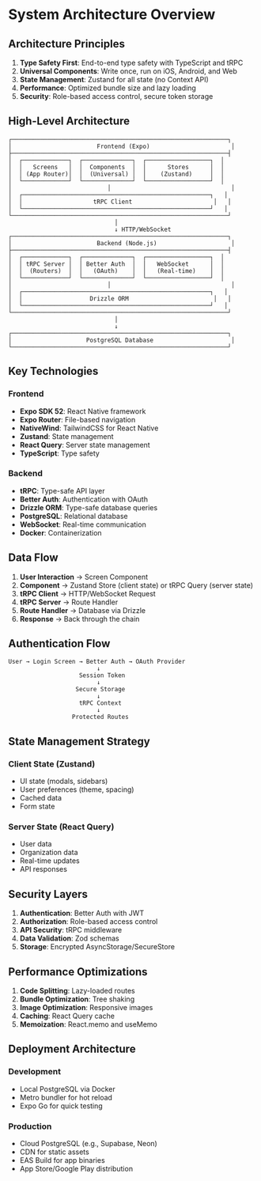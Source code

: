 # System Architecture Overview

## Architecture Principles

1. **Type Safety First**: End-to-end type safety with TypeScript and tRPC
2. **Universal Components**: Write once, run on iOS, Android, and Web
3. **State Management**: Zustand for all state (no Context API)
4. **Performance**: Optimized bundle size and lazy loading
5. **Security**: Role-based access control, secure token storage

## High-Level Architecture

```
┌─────────────────────────────────────────────────────────────┐
│                        Frontend (Expo)                       │
├─────────────────────────────────────────────────────────────┤
│  ┌─────────────┐  ┌──────────────┐  ┌──────────────────┐  │
│  │   Screens   │  │  Components  │  │      Stores      │  │
│  │ (App Router)│  │  (Universal) │  │    (Zustand)     │  │
│  └─────────────┘  └──────────────┘  └──────────────────┘  │
│                           │                                  │
│  ┌─────────────────────────────────────────────────────┐   │
│  │                    tRPC Client                       │   │
│  └─────────────────────────────────────────────────────┘   │
└─────────────────────────────────────────────────────────────┘
                              │
                              ↓ HTTP/WebSocket
┌─────────────────────────────────────────────────────────────┐
│                        Backend (Node.js)                     │
├─────────────────────────────────────────────────────────────┤
│  ┌─────────────┐  ┌──────────────┐  ┌──────────────────┐  │
│  │ tRPC Server │  │ Better Auth  │  │   WebSocket      │  │
│  │  (Routers)  │  │   (OAuth)    │  │   (Real-time)    │  │
│  └─────────────┘  └──────────────┘  └──────────────────┘  │
│                           │                                  │
│  ┌─────────────────────────────────────────────────────┐   │
│  │                   Drizzle ORM                        │   │
│  └─────────────────────────────────────────────────────┘   │
└─────────────────────────────────────────────────────────────┘
                              │
                              ↓
┌─────────────────────────────────────────────────────────────┐
│                     PostgreSQL Database                      │
└─────────────────────────────────────────────────────────────┘
```

## Key Technologies

### Frontend
- **Expo SDK 52**: React Native framework
- **Expo Router**: File-based navigation
- **NativeWind**: TailwindCSS for React Native
- **Zustand**: State management
- **React Query**: Server state management
- **TypeScript**: Type safety

### Backend
- **tRPC**: Type-safe API layer
- **Better Auth**: Authentication with OAuth
- **Drizzle ORM**: Type-safe database queries
- **PostgreSQL**: Relational database
- **WebSocket**: Real-time communication
- **Docker**: Containerization

## Data Flow

1. **User Interaction** → Screen Component
2. **Component** → Zustand Store (client state) or tRPC Query (server state)
3. **tRPC Client** → HTTP/WebSocket Request
4. **tRPC Server** → Route Handler
5. **Route Handler** → Database via Drizzle
6. **Response** → Back through the chain

## Authentication Flow

```
User → Login Screen → Better Auth → OAuth Provider
                         ↓
                    Session Token
                         ↓
                   Secure Storage
                         ↓
                    tRPC Context
                         ↓
                  Protected Routes
```

## State Management Strategy

### Client State (Zustand)
- UI state (modals, sidebars)
- User preferences (theme, spacing)
- Cached data
- Form state

### Server State (React Query)
- User data
- Organization data
- Real-time updates
- API responses

## Security Layers

1. **Authentication**: Better Auth with JWT
2. **Authorization**: Role-based access control
3. **API Security**: tRPC middleware
4. **Data Validation**: Zod schemas
5. **Storage**: Encrypted AsyncStorage/SecureStore

## Performance Optimizations

1. **Code Splitting**: Lazy-loaded routes
2. **Bundle Optimization**: Tree shaking
3. **Image Optimization**: Responsive images
4. **Caching**: React Query cache
5. **Memoization**: React.memo and useMemo

## Deployment Architecture

### Development
- Local PostgreSQL via Docker
- Metro bundler for hot reload
- Expo Go for quick testing

### Production
- Cloud PostgreSQL (e.g., Supabase, Neon)
- CDN for static assets
- EAS Build for app binaries
- App Store/Google Play distribution